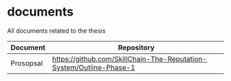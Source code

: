 # documents
All documents related to the thesis

|Document|Repository|
|--|--|
|Prosopsal|https://github.com/SkillChain-The-Reputation-System/Outline-Phase-1|
